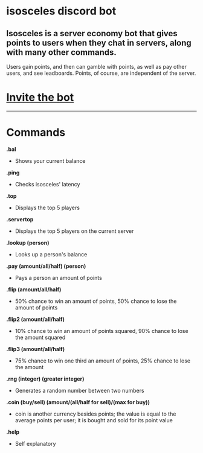# isosceles discord bot

## Isosceles is a server economy bot that gives points to users when they chat in servers, along with many other commands.

Users gain points, and then can gamble with points, as well as pay other users, and see leadboards.
Points, of course, are independent of the server.

# <a href="https://discordapp.com/api/oauth2/authorize?client_id=650477168702259220&permissions=8&scope=bot">Invite the bot</a> 

<hr>

# Commands

**.bal**

  - Shows your current balance
  
**.ping**

  - Checks isosceles' latency
 
**.top**

  - Displays the top 5 players
  
**.servertop**

  - Displays the top 5 players on the current server
  
**.lookup (person)**

  - Looks up a person's balance
  
**.pay (amount/all/half) (person)**

  - Pays a person an amount of points
  
**.flip (amount/all/half)**

  - 50% chance to win an amount of points, 50% chance to lose the amount of points
  
**.flip2 (amount/all/half)**

  - 10% chance to win an amount of points squared, 90% chance to lose the amount squared
  
**.flip3 (amount/all/half)**

  - 75% chance to win one third an amount of points, 25% chance to lose the amount
  
 **.rng (integer) (greater integer)**

  - Generates a random number between two numbers
  
 **.coin (buy/sell) (amount/(all/half for sell)/(max for buy))**

  - coin is another currency besides points; the value is equal to the average points per user; it is bought and sold for its point value
  
 **.help**

  - Self explanatory
